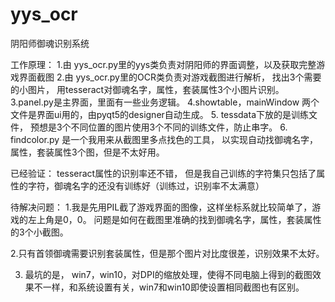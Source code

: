 # yys_ocr
阴阳师御魂识别系统

工作原理： 1.由 yys_ocr.py里的yys类负责对阴阳师的界面调整，以及获取完整游戏界面截图
          2.由 yys_ocr.py里的OCR类负责对游戏截图进行解析， 找出3个需要的小图片， 用tesseract对御魂名字，属性，套装属性3个小图片识别。
          3.panel.py是主界面，里面有一些业务逻辑。
          4.showtable，mainWindow 两个文件是界面ui用的，由pyqt5的designer自动生成。
          5. tessdata下放的是训练文件， 预想是3个不同位置的图片使用3个不同的训练文件，防止串字。
          6. findcolor.py 是一个我用来从截图里多点找色的工具， 以实现自动找御魂名字，属性，套装属性3个图，但是不太好用。

已经验证： tesseract属性的识别率还不错， 但是我自己训练的字符集只包括了属性的字符，御魂名字的还没有训练好（训练过，识别率不太满意）

待解决问题：
1.我是先用PIL截了游戏界面的图像，这样坐标系就比较简单了，游戏的左上角是0，0。 问题是如何在截图里准确的找到御魂名字，属性，套装属性的3个小截图。

2.只有首领御魂需要识别套装属性，但是那个图片对比度很差，识别效果不太好。

3. 最坑的是， win7，win10，对DPI的缩放处理，使得不同电脑上得到的截图效果不一样，和系统设置有关，win7和win10即使设置相同截图也有区别。
